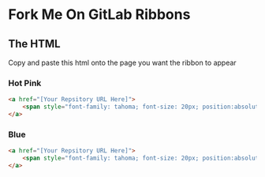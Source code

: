 # Fork Me On GitLab Ribbons

## The HTML

Copy and paste this html onto the page you want the ribbon to appear

### Hot Pink

```html
<a href="[Your Repsitory URL Here]">
    <span style="font-family: tahoma; font-size: 20px; position:absolute; top:30px; right:-45px; display:block; -webkit-transform: rotate(45deg); -moz-transform: rotate(45deg); background-color:hotpink; color:#000000; padding: 4px 30px 4px 30px">Fork me on GitLab</span>
</a>
```

### Blue
```html
<a href="[Your Repsitory URL Here]">
    <span style="font-family: tahoma; font-size: 20px; position:absolute; top:30px; right:-45px; display:block; -webkit-transform: rotate(45deg); -moz-transform: rotate(45deg); background-color:blue; color:#ffffff; padding: 4px 30px 4px 30px">Fork me on GitLab</span>
</a>
```

